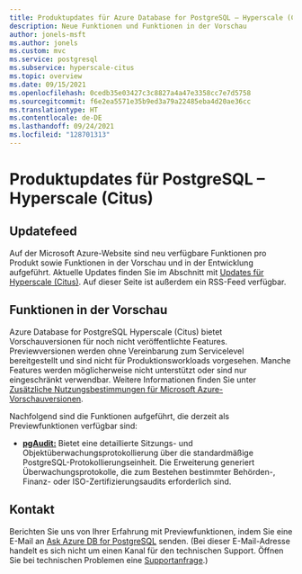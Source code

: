 ```yaml
---
title: Produktupdates für Azure Database for PostgreSQL – Hyperscale (Citus)
description: Neue Funktionen und Funktionen in der Vorschau
author: jonels-msft
ms.author: jonels
ms.custom: mvc
ms.service: postgresql
ms.subservice: hyperscale-citus
ms.topic: overview
ms.date: 09/15/2021
ms.openlocfilehash: 0cedb35e03427c3c8827a4a47e3358cc7e7d5758
ms.sourcegitcommit: f6e2ea5571e35b9ed3a79a22485eba4d20ae36cc
ms.translationtype: HT
ms.contentlocale: de-DE
ms.lasthandoff: 09/24/2021
ms.locfileid: "128701313"
---
```

# <a name="product-updates-for-postgresql---hyperscale-citus"></a>Produktupdates für PostgreSQL – Hyperscale (Citus)

## <a name="updates-feed"></a>Updatefeed

Auf der Microsoft Azure-Website sind neu verfügbare Funktionen pro Produkt sowie Funktionen in der Vorschau und in der Entwicklung aufgeführt. Aktuelle Updates finden Sie im Abschnitt mit [Updates für Hyperscale (Citus)](https://azure.microsoft.com/updates/?category=databases&query=citus). Auf dieser Seite ist außerdem ein RSS-Feed verfügbar.

## <a name="features-in-preview"></a>Funktionen in der Vorschau

Azure Database for PostgreSQL Hyperscale (Citus) bietet Vorschauversionen für noch nicht veröffentlichte Features. Previewversionen werden ohne Vereinbarung zum Servicelevel bereitgestellt und sind nicht für Produktionsworkloads vorgesehen. Manche Features werden möglicherweise nicht unterstützt oder sind nur eingeschränkt verwendbar.  Weitere Informationen finden Sie unter [Zusätzliche Nutzungsbestimmungen für Microsoft Azure-Vorschauversionen](https://azure.microsoft.com/support/legal/preview-supplemental-terms/).

Nachfolgend sind die Funktionen aufgeführt, die derzeit als Previewfunktionen verfügbar sind:

* **[pgAudit:](concepts-hyperscale-audit.md)** Bietet eine detaillierte Sitzungs- und Objektüberwachungsprotokollierung über die standardmäßige PostgreSQL-Protokollierungseinheit. Die Erweiterung generiert Überwachungsprotokolle, die zum Bestehen bestimmter Behörden-, Finanz- oder ISO-Zertifizierungsaudits erforderlich sind.

## <a name="contact-us"></a>Kontakt

Berichten Sie uns von Ihrer Erfahrung mit Previewfunktionen, indem Sie eine E-Mail an [Ask Azure DB for PostgreSQL](mailto:AskAzureDBforPostgreSQL@service.microsoft.com) senden.
(Bei dieser E-Mail-Adresse handelt es sich nicht um einen Kanal für den technischen Support. Öffnen Sie bei technischen Problemen eine [Supportanfrage](https://ms.portal.azure.com/#blade/Microsoft_Azure_Support/HelpAndSupportBlade/newsupportrequest).)
